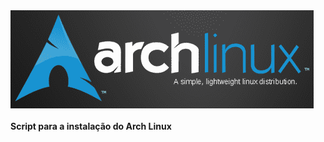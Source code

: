 <img align="center" alt="css" src="/Arch_Start.png" />
<h4>Script para a instalação do Arch Linux</h4> 

